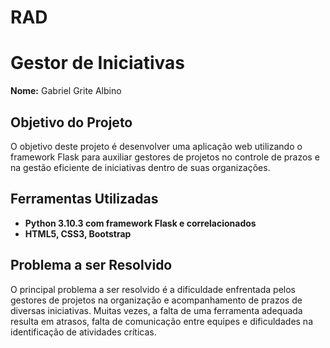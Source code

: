 # RAD

# Gestor de Iniciativas

**Nome:** Gabriel Grite Albino

## Objetivo do Projeto

O objetivo deste projeto é desenvolver uma aplicação web utilizando o framework Flask para auxiliar gestores de projetos no controle de prazos e na gestão eficiente de iniciativas dentro de suas organizações.

## Ferramentas Utilizadas

- **Python 3.10.3 com framework Flask e correlacionados**
- **HTML5, CSS3, Bootstrap**

## Problema a ser Resolvido

O principal problema a ser resolvido é a dificuldade enfrentada pelos gestores de projetos na organização e acompanhamento de prazos de diversas iniciativas. Muitas vezes, a falta de uma ferramenta adequada resulta em atrasos, falta de comunicação entre equipes e dificuldades na identificação de atividades críticas.
